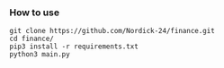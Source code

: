 ### How to use
```
git clone https://github.com/Nordick-24/finance.git
cd finance/
pip3 install -r requirements.txt
python3 main.py
```
